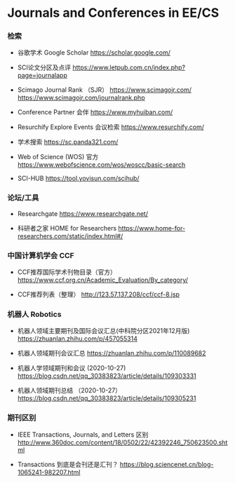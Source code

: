 # Journals and Conferences in EE/CS


### 检索

* 谷歌学术 Google Scholar
https://scholar.google.com/

* SCI论文分区及点评
https://www.letpub.com.cn/index.php?page=journalapp

* Scimago Journal Rank （SJR）
https://www.scimagojr.com/
https://www.scimagojr.com/journalrank.php
 
* Conference Partner 会伴
https://www.myhuiban.com/

* Resurchify Explore Events 会议检索
https://www.resurchify.com/

* 学术搜索
https://sc.panda321.com/

* Web of Science (WOS) 官方
https://www.webofscience.com/wos/woscc/basic-search

* SCI-HUB
https://tool.yovisun.com/scihub/

### 论坛/工具

* Researchgate
https://www.researchgate.net/

* 科研者之家 HOME for Researchers
https://www.home-for-researchers.com/static/index.html#/


### 中国计算机学会 CCF

* CCF推荐国际学术刊物目录（官方）
https://www.ccf.org.cn/Academic_Evaluation/By_category/

* CCF推荐列表（整理）
http://123.57.137.208/ccf/ccf-8.jsp


### 机器人 Robotics

* 机器人领域主要期刊及国际会议汇总(中科院分区2021年12月版)
https://zhuanlan.zhihu.com/p/457055314

* 机器人领域期刊会议汇总
https://zhuanlan.zhihu.com/p/110089682

* 机器人学领域期刊和会议 (2020-10-27)
https://blog.csdn.net/qq_30383823/article/details/109303331

* 机器人领域期刊总结 （2020-10-27）
https://blog.csdn.net/qq_30383823/article/details/109305231


### 期刊区别

* IEEE Transactions, Journals, and Letters 区别
http://www.360doc.com/content/18/0502/22/42392246_750623500.shtml

* Transactions 到底是会刊还是汇刊？
https://blog.sciencenet.cn/blog-1065241-982207.html
